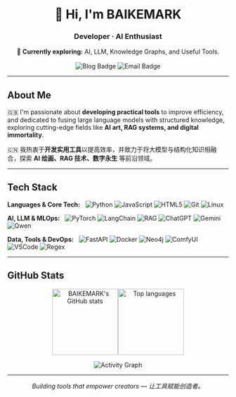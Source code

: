 <div align="center">
  <h1 align="center">👋 Hi, I'm <strong>BAIKEMARK</strong></h1>
  <h3 align="center">Developer · AI Enthusiast</h3>

  <p align="center">
    🌱 <strong>Currently exploring:</strong> AI, LLM, Knowledge Graphs, and Useful Tools.
  </p>
  
  <p align="center">
    <a href="https://blog.051088.xyz/" style="text-decoration: none;"><img src="https://img.shields.io/badge/Blog-051088.xyz-007ACC?style=for-the-badge&logo=wordpress&logoColor=white" alt="Blog Badge" style="vertical-align: middle;" /></a>
    <a href="mailto:mark-bai@qq.com" style="text-decoration: none;"><img src="https://img.shields.io/badge/Email-Contact_Me-007ACC?style=for-the-badge&logo=gmail&logoColor=white" alt="Email Badge" style="vertical-align: middle;" /></a>
  </p>
</div>

---

## About Me

🇬🇧 I'm passionate about **developing practical tools** to improve efficiency, and dedicated to fusing large language models with structured knowledge, exploring cutting-edge fields like **AI art, RAG systems, and digital immortality**.

🇨🇳 我热衷于**开发实用工具**以提高效率，并致力于将大模型与结构化知识相融合，探索 **AI 绘画、RAG 技术、数字永生** 等前沿领域。

---

## Tech Stack

<p>
  <strong>Languages & Core Tech:</strong>&nbsp;&nbsp;
  <img alt="Python" src="https://img.shields.io/badge/Python-3776AB?style=flat-square&logo=python&logoColor=white" />
  <img alt="JavaScript" src="https://img.shields.io/badge/JavaScript-F7DF1E?style=flat-square&logo=javascript&logoColor=black" />
  <img alt="HTML5" src="https://img.shields.io/badge/HTML5-E34F26?style=flat-square&logo=html5&logoColor=white" />
  <img alt="Git" src="https://img.shields.io/badge/Git-F05032?style=flat-square&logo=git&logoColor=white" />
  <img alt="Linux" src="https://img.shields.io/badge/Linux-FCC624?style=flat-square&logo=linux&logoColor=black" />
</p>
<p>
  <strong>AI, LLM & MLOps:</strong>&nbsp;&nbsp;
  <img alt="PyTorch" src="https://img.shields.io/badge/PyTorch-EE4C2C?style=flat-square&logo=pytorch&logoColor=white" />
  <img alt="LangChain" src="https://img.shields.io/badge/LangChain-007ACC?style=flat-square&logo=langchain&logoColor=white" />
  <img alt="RAG" src="https://img.shields.io/badge/RAG-007ACC?style=flat-square&logo=bookstack&logoColor=white" />
  <img alt="ChatGPT" src="https://img.shields.io/badge/ChatGPT-10A37F?style=flat-square&logo=openai&logoColor=white" />
  <img alt="Gemini" src="https://img.shields.io/badge/Gemini-8E8FFA?style=flat-square&logo=googlegemini&logoColor=white" />
  <img alt="Qwen" src="https://img.shields.io/badge/Qwen-FF6A00?style=flat-square&logo=alibabacloud&logoColor=white" />
</p>
<p>
  <strong>Data, Tools & DevOps:</strong>&nbsp;&nbsp;
  <img alt="FastAPI" src="https://img.shields.io/badge/FastAPI-009688?style=flat-square&logo=fastapi&logoColor=white" />
  <img alt="Docker" src="https://img.shields.io/badge/Docker-2496ED?style=flat-square&logo=docker&logoColor=white" />
  <img alt="Neo4j" src="https://img.shields.io/badge/Neo4j-008CC1?style=flat-square&logo=neo4j&logoColor=white" />
  <img alt="ComfyUI" src="https://img.shields.io/badge/ComfyUI-007ACC?style=flat-square&logo=nodered&logoColor=white" />
  <img alt="VSCode" src="https://img.shields.io/badge/VSCode-007ACC?style=flat-square&logo=visualstudiocode&logoColor=white" />
  <img alt="Regex" src="https://img.shields.io/badge/Regex-007ACC?style=flat-square&logo=regex&logoColor=white" />
</p>

---

## GitHub Stats

<p align="center">
  <a href="https://github.com/BAIKEMARK" style="text-decoration: none;"><img height="150em" src="https://github-readme-stats.vercel.app/api?username=BAIKEMARK&show_icons=true&hide=prs,contribs&rank_icon=github&title_color=007ACC&text_color=888888&icon_color=888888&border_color=e1e4e8&bg_color=00000000" alt="BAIKEMARK's GitHub stats" style="vertical-align: middle;" /><img height="150em" src="https://github-readme-stats.vercel.app/api/top-langs/?username=BAIKEMARK&layout=compact&title_color=007ACC&text_color=888888&border_color=e1e4e8&bg_color=00000000" alt="Top languages" style="vertical-align: middle;" /></a>
</p>
<p align="center">
  <a href="https://github.com/BAIKEMARK" style="text-decoration: none;"><img src="https://github-readme-activity-graph.vercel.app/graph?username=BAIKEMARK&theme=github-compact&area=true&title_color=007ACC" alt="Activity Graph" style="vertical-align: middle;" /></a>
</p>


---

<p align="center">
  <i>Building tools that empower creators — 让工具赋能创造者。</i>
</p>

